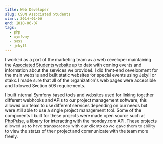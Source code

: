 ```yaml
---
title: Web Developer
slug: CSUN Associated Students
start: 2014-01-06
end: 2018-06-07
tags:
  - php
  - symfony
  - sass
  - jekyll
---
```


I worked as a part of the marketing team as a web developer maintaining the [Associated Students website](https://www.csun.edu/as/) up to date with coming events and information about the services we provided. I did front-end development for the main website and built static websites for special events using Jekyll or stakx. I made sure that all of the organization's web pages were accessible and followed Section 508 requirements.

I built internal Symfony based tools and websites used for linking together different webhooks and APIs to our project management software; this allowed our team to use different services depending on our needs but were still able to use a single project management tool. Some of the components I built for these projects were made open source such as [PhpPulse](https://github.com/allejo/PhpPulse), a library for interacting with the monday.com API. These projects allowed us to have transparency with our clients as we gave them to ability to view the status of their project and communicate with the team more freely.
